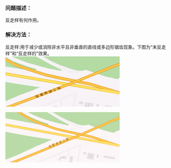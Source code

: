 ### 问题描述： ###

反走样有何作用。


### 解决方法： ###
反走样:用于减少或消除非水平且非垂直的直线或多边形锯齿现象。下图为“未反走样”和“反走样的”效果。  
![](picture/p1.png)   
  
![](picture/p2.png)  

  
